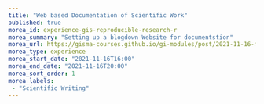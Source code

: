 ```yaml
---
title: "Web based Documentation of Scientific Work"
published: true
morea_id: experience-gis-reproducible-research-r
morea_summary: "Setting up a blogdown Website for documentstion"
morea_url: https://gisma-courses.github.io/gi-modules/post/2021-11-16-making-of-academic-websites/
morea_type: experience
morea_start_date: "2021-11-16T16:00"
morea_end_date: "2021-11-16T20:00"
morea_sort_order: 1
morea_labels:
 - "Scientific Writing"
---
```


